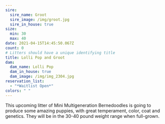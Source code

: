 ```yaml
---
sire:
  sire_name: Groot
  sire_image: /img/groot.jpg
  sire_in_house: true
size:
  min: 30
  max: 40
date: 2021-04-15T14:45:50.067Z
count: 0
# Litters should have a unique identifying title
title: Lolli Pop and Groot
dam:
  dam_name: Lolli Pop
  dam_in_house: true
  dam_image: /img/img_2304.jpg
reservation_list:
  - "*Waitlist Open*"
colors: " "
---
```

This upcoming litter of Mini Multigeneration Bernedoodles is going to produce some amazing puppies, with great temperament, color, coat and genetics. They will be in the 30-40 pound weight range when full-grown.